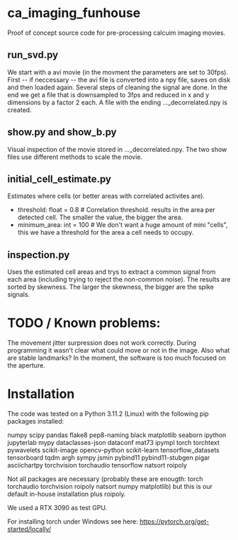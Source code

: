 # ca_imaging_funhouse

Proof of concept source code for pre-processing calcuim imaging movies. 

## run_svd.py

We start with a avi movie (in the movment the parameters are set to 30fps). First -- if neccessary -- the avi file is converted into a npy file, saves on disk and then loaded again. Several steps of cleaning the signal are done. In the end we get a file that is downsampled to 3fps and reduced in x and y dimensions by a factor 2 each. A file with the ending ..._decorrelated.npy is created.

## show.py and show_b.py

Visual inspection of the movie stored in ..._decorrelated.npy. The two show files use different methods to scale the movie.

## initial_cell_estimate.py

Estimates where cells (or better areas with correlated activites are). 

- threshold: float = 0.8 # Correlation threshold. results in the area per detected cell. The smaller the value, the bigger the area.
- minimum_area: int = 100 # We don't want a huge amount of mini "cells", this we have a threshold for the area a cell needs to occupy. 

## inspection.py

Uses the estimated cell areas and trys to extract a common signal from each area (including trying to reject the non-common noise). The results are sorted by skewness. The larger the skewness, the bigger are the spike signals. 


# TODO / Known problems:

The movement jitter surpression does not work correctly. During programming it wasn't clear what could move or not in the image. Also what are stable landmarks? In the moment, the software is too much focused on the aperture. 

# Installation 

The code was tested on a Python 3.11.2 (Linux) with the following pip packages installed:

numpy scipy pandas flake8 pep8-naming black matplotlib seaborn ipython jupyterlab mypy dataclasses-json dataconf mat73 ipympl torch torchtext pywavelets scikit-image opencv-python scikit-learn tensorflow_datasets tensorboard tqdm argh sympy jsmin pybind11 pybind11-stubgen pigar asciichartpy torchvision torchaudio tensorflow natsort roipoly

Not all packages are necessary (probably these are enougth: torch torchaudio torchvision roipoly natsort numpy matplotlib) but this is our default in-house installation plus roipoly.

We used a RTX 3090 as test GPU.

For installing torch under Windows see here: https://pytorch.org/get-started/locally/
